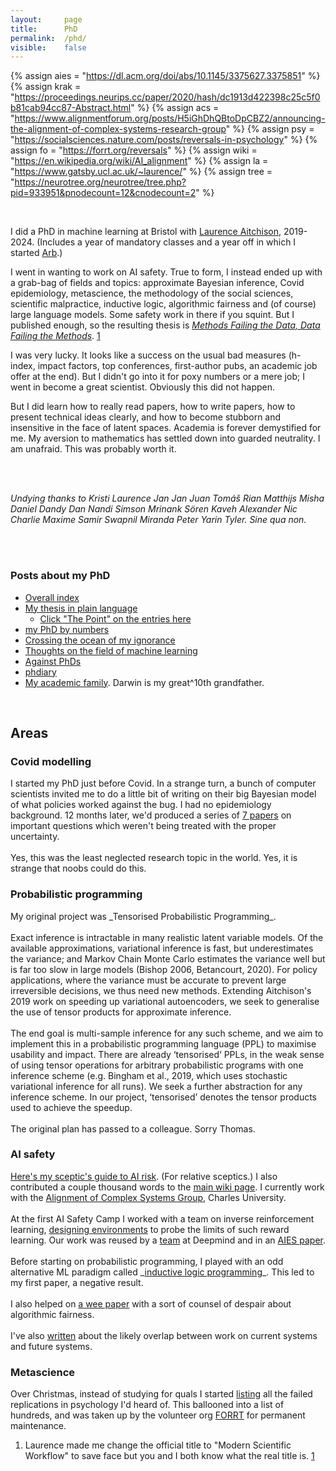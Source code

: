 ```yaml
---
layout: 	page
title: 		PhD
permalink:	/phd/
visible:	false
---
```


{%	assign aies = "https://dl.acm.org/doi/abs/10.1145/3375627.3375851"	%}
{%	assign krak = "https://proceedings.neurips.cc/paper/2020/hash/dc1913d422398c25c5f0b81cab94cc87-Abstract.html"		%}
{%	assign acs = "https://www.alignmentforum.org/posts/H5iGhDhQBtoDpCBZ2/announcing-the-alignment-of-complex-systems-research-group"	%}
{%	assign psy = "https://socialsciences.nature.com/posts/reversals-in-psychology"		%}
{%	assign fo = "https://forrt.org/reversals"		%}
{%	assign wiki = "https://en.wikipedia.org/wiki/AI_alignment"		%}
{%	assign la = "https://www.gatsby.ucl.ac.uk/~laurence/" %}
{%	assign tree = "https://neurotree.org/neurotree/tree.php?pid=933951&pnodecount=12&cnodecount=2"	%}

<style>
	{%	include researches/papers.css	%}
</style>


<br>

I did a PhD in machine learning at Bristol with <a href="{{la}}">Laurence Aitchison</a>, 2019-2024. (Includes a year of mandatory classes and a year off in which I started <a href="https://arbresearch.com">Arb</a>.)<br>

I went in wanting to work on AI safety. True to form, I instead ended up with a grab-bag of fields and topics: approximate Bayesian inference, Covid epidemiology, metascience, the methodology of the social sciences, scientific malpractice, inductive logic, algorithmic fairness and (of course) large language models. Some safety work in there if you squint. But I published enough, so the resulting thesis is <i><a href="/files/thesis.pdf">Methods Failing the Data, Data Failing the Methods</a></i>. <a href="#fn:1" id="fnref:1">1</a>

I was very lucky. It looks like a success on the usual bad measures (h-index, impact factors, top conferences, first-author pubs, an academic job offer at the end). But I didn't go into it for poxy numbers or a mere job; I went in become a great scientist. Obviously this did not happen. 

But I did learn how to really read papers, how to write papers, how to present technical ideas clearly, and how to become stubborn and insensitive in the face of latent spaces. Academia is forever demystified for me. My aversion to mathematics has settled down into guarded neutrality. I am unafraid. This was probably worth it.

<br><br>

_Undying thanks to Kristi Laurence Jan Jan Juan Tomáš Rian Matthijs Misha Daniel Dandy Dan Nandi Simson Mrinank Sören Kaveh Alexander Nic Charlie Maxime Samir Swapnil Miranda Peter Yarin Tyler. Sine qua non._


<br><br>

### Posts about my PhD

* <a href="/phdone">Overall index</a> 
* <a href="/thesis">My thesis in plain language
	* Click "The Point" on the entries <a href="/researches">here</a>
* <a href="/phd-numbers">my PhD by numbers</a>
* <a href="/ignorance">Crossing the ocean of my ignorance</a>
* <a href="/csml">Thoughts on the field of machine learning</a>
* <a href="/nograd">Against PhDs</a>
* <a href="/diary">phdiary</a>
* <a href="{{tree}}">My academic family</a>. Darwin is my great^10th grandfather.

<!-- Lichtenberg, Hebb, Linnaeus, Vavilov, Wundt, von Helmholtz, Peirce, William James -->

<br>

## Areas


<div class="accordion">
	<h3>Covid modelling</h3>
	<div>
		I started my PhD just before Covid. In a strange turn, a bunch of computer scientists invited me to do a little bit of writing on their big Bayesian model of what policies worked against the bug. I had no epidemiology background. 12 months later, we'd produced a series of <a href="/researches">7 papers</a> on important questions which weren't being treated with the proper uncertainty.<br><br>
		Yes, this was the least neglected research topic in the world. Yes, it is strange that noobs could do this. 
	</div>
	<h3>Probabilistic programming</h3>
	<div>
		My original project was _Tensorised Probabilistic Programming_.<br><br>
		Exact inference is intractable in many realistic latent variable models. Of the available approximations, variational inference is fast, but underestimates the variance; and Markov Chain Monte Carlo estimates the variance well but is far too slow in large models (Bishop 2006, Betancourt, 2020). For policy applications, where the variance must be accurate to prevent large irreversible decisions, we thus need new methods. Extending Aitchison's 2019 work on speeding up variational autoencoders, we seek to generalise the use of tensor products for approximate inference.<br><br>
		The end goal is multi-sample inference for any such scheme, and we aim to implement this in a probabilistic programming language (PPL) to maximise usability and impact. There are already ‘tensorised‘ PPLs, in the weak sense of using tensor operations for arbitrary probabilistic programs with one inference scheme (e.g. Bingham et al., 2019, which uses stochastic variational inference for all runs). We seek a further abstraction for any inference scheme. In our project, ‘tensorised’ denotes the tensor products used to achieve the speedup.<br><br>
		The original plan has passed to a colleague. Sorry Thomas.		
	</div>
	<!--  -->
	<h3>AI safety</h3>
	<div>
		<a href="/ai-risk">Here's my sceptic's guide to AI risk</a>. (For relative sceptics.) I also contributed a couple thousand words to the <a href="{{wiki}}">main wiki page</a>. I currently work with the <a href="{{acs}}">Alignment of Complex Systems Group</a>, Charles University.<br><br>
		At the first AI Safety Camp I worked with a team on inverse reinforcement learning, <a href="/grids">designing environments</a> to probe the limits of such reward learning. Our work was reused by a <a href="{{krak}}">team</a> at Deepmind and in an <a href="{{aies}}">AIES paper</a>. <br><br>
		Before starting on probabilistic programming, I played with an odd alternative ML paradigm called _<a href="/ilp">inductive logic programming</a>_. This led to my first paper, a negative result.<br><br>
		I also helped on <a href="/lgfo">a wee paper</a> with a sort of counsel of despair about algorithmic fairness.<br><br>
		I've also <a href="/acais">written</a> about the likely overlap between work on current systems and future systems.
	</div>
	<h3>Metascience</h3>
	<div>
		Over Christmas, instead of studying for quals I started <a href="{{psy}}">listing</a> all the failed replications in psychology I'd heard of. This ballooned into a list of hundreds, and was taken up by the volunteer org <a href="{{fo}}">FORRT</a> for permanent maintenance.
	</div>
</div>




<style>
.ai-google-scholar, .bris, .ai-orcid {
  display:inline-block;
  text-align: center;
  padding-right: 20px;
  vertical-align:middle;
}


.ai-orcid:hover {
	color: #006800;

}

.ai-google-scholar:hover {
	color: #006800;
}

</style>



<div class="footnotes">

<ol>
    <!-- 1 -->
    <li class="footnote" id="fn:1">
        Laurence made me change the official title to "Modern Scientific Workflow" to save face but you and I both know what the real title is. <a href="#fn:1" id="fnref:1">1</a>
    </li>

</ol>
</div>
